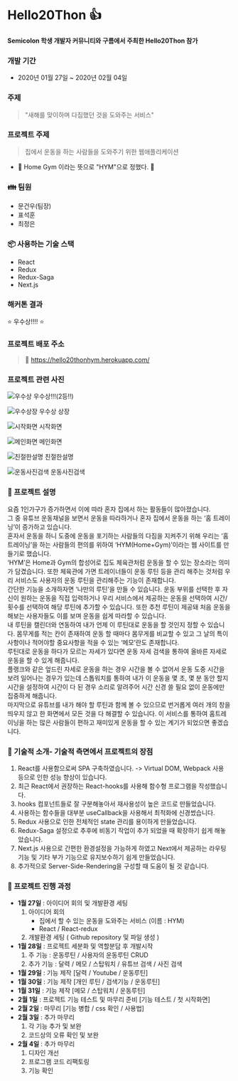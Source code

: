 # Hello20Thon :+1:
**Semicolon 학생 개발자 커뮤니티와 구름에서 주최한 Hello20Thon 참가**

### 개발 기간
* 2020년 01월 27일 ~ 2020년 02월 04일

### 주제
> "새해를 맞이하며 다짐했던 것을 도와주는 서비스"
### 프로젝트 주제
> 집에서 운동을 하는 사람들을 도와주기 위한 웹애플리케이션
* :runner: Home Gym 이라는 뜻으로 "HYM"으로 정했다. :muscle: 

### :family: 팀원 
* 문건우(팀장)
* 표석훈
* 최정은

### :package: 사용하는 기술 스택
* React
* Redux
* Redux-Saga
* Next.js

### 해커톤 결과

:star: 우수상!!!! :star:

### 프로젝트 배포 주소

> :paperclip:  https://hello20thonhym.herokuapp.com/

### 프로젝트 관련 사진
![우수상](./images/우수상.PNG)
우수상!!!(2등!!)

![우수상장](./images/우수상장.PNG)
우수상 상장

![시작화면](./images/시작화면.PNG)
시작화면

![메인화면](./images/메인화면.PNG)
메인화면

![친절한설명](./images/친절한설명.PNG)
친절한설명

![운동사진검색](./images/운동사진검색.PNG)
운동사진검색

###  :mag_right: 프로젝트 설명
요즘 1인가구가 증가하면서 이에 따라 혼자 집에서 하는 활동들이 많아졌습니다.  
그 중 유튜브 운동채널을 보면서 운동을 따라하거나 혼자 집에서 운동을 하는 ‘홈 트레이닝’이 증가하고 있습니다.  
혼자서 운동을 하니 도중에 운동을 포기하는 사람들의 다짐을 지켜주기 위해 우리는 ‘홈 트레이닝’을 하는 사람들의 편의를 위하여 ‘HYM(Home+Gym)’이라는 웹 사이트를 만들기로 했습니다.  
‘HYM’은 Home과 Gym의 합성어로 집도 체육관처럼 운동을 할 수 있는 장소라는 의미가 담겼습니다. 또한 체육관에 가면 트레이너들이 운동 루틴 등을 관리 해주는 것처럼 우리 서비스도 사용자의 운동 루틴을 관리해주는 기능이 존재합니다.  
간단한 기능을 소개하자면 ‘나만의 루틴’을 만들 수 있습니다. 운동 부위를 선택한 후 자신이 원하는 운동을 직접 입력하거나 우리 서비스에서 제공하는 운동을 선택하여 시간/횟수를 선택하여 해당 루틴에 추가할 수 있습니다. 또한 추천 루틴이 제공돼 처음 운동을 해보는 사용자들도 이를 보며 운동을 쉽게 따라할 수 있습니다.   
내 루틴을 캘린더와 연동하여 내가 언제 이 루틴대로 운동을 할 것인지 정할 수 있습니다. 몸무게를 적는 칸이 존재하여 운동 할 때마다 몸무게를 비교할 수 있고 그 날의 특이사항이나 적어야할 중요사항을 적을 수 있는 ‘메모’란도 존재합니다.   
루틴대로 운동을 하다가 모르는 자세가 있다면 운동 자세 검색을 통하여 올바른 자세로 운동을 할 수 있게 해줍니다.   
플랭크와 같은 엎드린 자세로 운동을 하는 경우 시간을 볼 수 없어서 운동 도중 시간을 보려 일어나는 경우가 있는데 스톱워치를 통하여 내가 이 운동을 몇 초, 몇 분 동안 할지 시간을 설정하여 시간이 다 된 경우 소리로 알려주어 시간 신경 쓸 필요 없이 운동에만 집중하게 해줍니다.   
마지막으로 유튜브를 내가 해야 할 루틴과 함께 볼 수 있으므로 번거롭게 여러 개의 창을 띄우지 않고 한 화면에서 모든 것을 다 해결할 수 있습니다. 
이 서비스를 통하여 홈트레이닝을 하는 많은 사람들이 편하고 재미있게 운동을 할 수 있는 계기가 되었으면 좋겠습니다.   

### :book: 기술적 소개- 기술적 측면에서 프로젝트의 장점
1. React를 사용함으로써 SPA 구축하였습니다. -> Virtual DOM, Webpack 사용 등으로 인한 성능 향상이 있습니다.  
2. 최근 React에서 권장하는 React-hooks를 사용해 함수형 프로그램을 작성했습니다.  
3. hooks 컴포넌트들로 잘 구분해놓아서 재사용성이 높은 코드로 만들었습니다.  
4. 사용하는 함수들을 대부분 useCallback을 사용해서 최적화에 신경썼습니다.  
5. Redux 사용으로 인한 전체적인 state 관리를 용이하게 만들었습니다.  
6. Redux-Saga 설정으로 추후에 비동기 작업이 추가 되었을 때 확장하기 쉽게 해놓았습니다.  
7. Next.js 사용으로 간편한 환경설정을 가능하게 하였고 Next에서 제공하는 라우팅 기능 및 기타 부가 기능으로 유지보수하기 쉽게 만들었습니다.  
8. 추가적으로 Server-Side-Rendering을 구성할 때 도움이 될 것 같습니다.  

### :date: 프로젝트 진행 과정
* **1월 27일** : 아이디어 회의 및 개발환경 세팅
    1. 아이디어 회의
        - 집에서 할 수 있는 운동을 도와주는 서비스 (이름 : HYM)
        - React / React-redux
    2. 개발환경 세팅 ( Github repository 및 파일 생성 )
* **1월 28일** : 프로젝트 세분화 및 역할분담 후 개발시작
    1. 주 기능 : 운동루틴 / 사용자의 운동루틴 CRUD
    2. 추가 기능 : 달력 / 메모 / 스탑워치 / 유튜브 검색 / 사진 검색
* **1월 29일** : 기능 제작 [달력 / Youtube / 운동루틴]
* **1월 30일** : 기능 제작 [개인 루틴 / 검색기능 / 운동루틴]
* **1월 31일** : 기능 제작 [메모 / 스탑워치 / 운동루틴]
* **2월 1일** : 프로젝트 기능 테스트 및 마무리 준비 [기능 테스트 / 첫 시작화면]
* **2월 2일** : 마무리 [기능 병합 / css 확인 / 사용법]
* **2월 3일** : 추가 마무리
    1. 각 기능 추가 및 보완 
    2. 코드상의 오류 확인 및 보완
* **2월 4일** : 추가 마무리
    1. 디자인 개선
    2. 프로그램 코드 리팩토링
    3. 기능 확인

